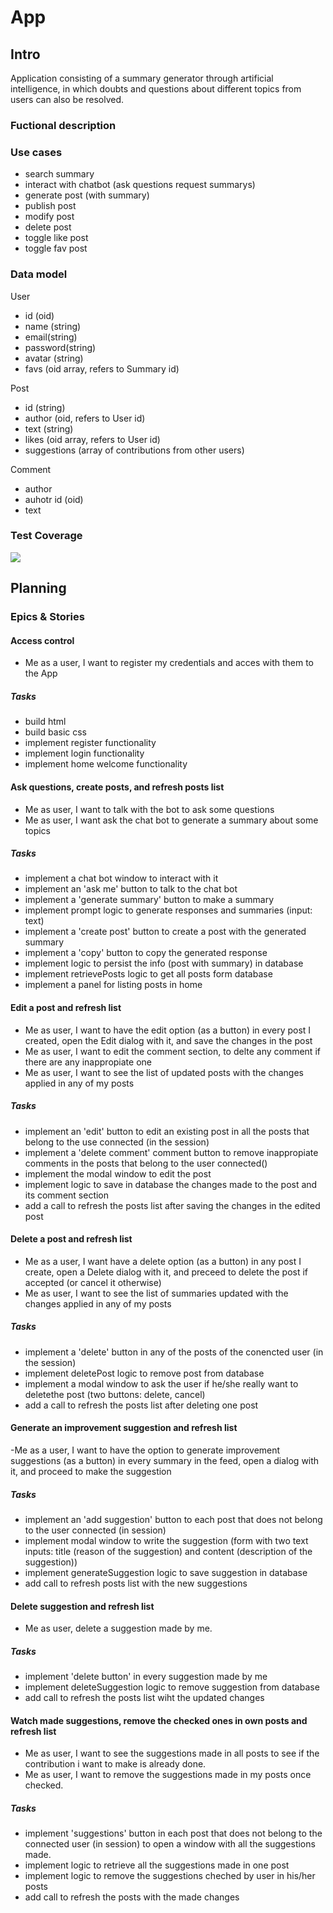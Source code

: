 # App

## Intro

Application consisting of a summary generator through artificial intelligence, in which doubts and questions about different topics from users can also be resolved.

### Fuctional description

### Use cases
- search summary
- interact with chatbot (ask questions request summarys)
- generate post (with summary)
- publish post
- modify post
- delete post
- toggle like post
- toggle fav post

### Data model

User
- id (oid)
- name (string)
- email(string)
- password(string)
- avatar (string)
- favs (oid array, refers to Summary id)

Post
- id (string)
- author (oid, refers to User id)
- text (string)
- likes (oid array, refers to User id)
- suggestions (array of contributions from other users)

Comment
- author
- auhotr id (oid)
- text

### Test Coverage

![](https://wac-cdn.atlassian.com/dam/jcr:f29e7890-4a7a-4590-bc8b-c4c775ec301d/CDmicro-600x338-retina2x-A_11-58-7.png?cdnVersion=1125)

## Planning

### Epics & Stories

#### Access control

- Me as a user, I want to register my credentials and acces with them to the App

##### Tasks

- build html
- build basic css
- implement register functionality
- implement login functionality
- implement home welcome functionality

#### Ask questions, create posts, and refresh posts list

- Me as user, I want to talk with the bot to ask some questions
- Me as user, I want ask the chat bot to generate a summary about some topics

##### Tasks

- implement a chat bot window to interact with it
- implement an 'ask me' button to talk to the chat bot
- implement a 'generate summary' button to make a summary
- implement prompt logic to generate responses and summaries (input: text)
- implement a 'create post' button to create a post with the generated summary
- implement a 'copy' button to copy the generated response
- implement logic to persist the info (post with summary) in database 
- implement retrievePosts logic to get all posts form database
- implement a panel for listing posts in home

#### Edit a post and refresh list

- Me as user, I want to have the edit option (as a button) in every post I created, open the Edit dialog with it, and save the changes in the post
- Me as user, I want to edit the comment section, to delte any comment if there are any inappropiate one
- Me as user, I want to see the list of updated posts with the changes applied in any of my posts

##### Tasks

- implement an 'edit' button to edit an existing post in all the posts that belong to the use connected (in the session)
- implement a 'delete comment' comment button to remove inappropiate comments in the posts that belong to the user connected()
- implement the modal window to edit the post
- implement logic to save in database the changes made to the post and its comment section
- add a call to refresh the posts list after saving the changes in the edited post

#### Delete a post and refresh list

- Me as a user, I want have a delete option (as a button) in any post I create, open a Delete dialog with it, and preceed to delete the post if accepted (or cancel it otherwise)
- Me as user, I want to see the list of summaries updated with the changes applied in any of my posts

##### Tasks

- implement a 'delete' button in any of the posts of the conencted user (in the session)
- implement deletePost logic to remove post from database
- implement a modal window to ask the user if he/she really want to deletethe post (two buttons: delete, cancel)
- add a call to refresh the posts list after deleting one post

#### Generate an improvement suggestion and refresh list

-Me as a user, I want to have the option to generate improvement suggestions (as a button) in every summary in the feed, open a dialog with it, and proceed to make the suggestion

##### Tasks

- implement an 'add suggestion' button to each post that does not belong to the user connected (in session)
- implement modal window to write the suggestion (form with two text inputs: title (reason of the suggestion) and content (description of the suggestion))
- implement generateSuggestion logic to save suggestion in database
- add call to refresh posts list with the new suggestions

#### Delete suggestion and refresh list

- Me as user, delete a suggestion made by me.

##### Tasks

- implement 'delete button' in every suggestion made by me
- implement deleteSuggestion logic to remove suggestion from database
- add call to refresh the posts list wiht the updated changes

#### Watch made suggestions, remove the checked ones in own posts and refresh list

- Me as user, I want to see the suggestions made in all posts to see if the contribution i want to make is already done.
- Me as user, I want to remove the suggestions made in my posts once checked.

##### Tasks

- implement 'suggestions' button in each post that does not belong to the connected user (in session) to open a window with all the suggestions made.
- implement logic to retrieve all the suggestions made in one post
- implement logic to remove the suggestions cheched by user in his/her posts
- add call to refresh the posts with the made changes